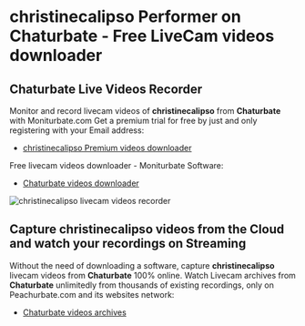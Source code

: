 # christinecalipso Performer on Chaturbate - Free LiveCam videos downloader

## Chaturbate Live Videos Recorder

Monitor and record livecam videos of **christinecalipso** from **Chaturbate** with Moniturbate.com
Get a premium trial for free by just and only registering with your Email address:
* [christinecalipso Premium videos downloader](https://moniturbate.com/request-demo-licence-key.html)

Free livecam videos downloader - Moniturbate Software:
* [Chaturbate videos downloader](https://moniturbate.com/moniturbate-download-software.html)

![christinecalipso livecam videos recorder](https://peachurnet.com/templates/moniturbate-software.png)


## Capture christinecalipso videos from the Cloud and watch your recordings on Streaming

Without the need of downloading a software, capture **christinecalipso** livecam videos from **Chaturbate** 100% online.
Watch Livecam archives from **Chaturbate** unlimitedly from thousands of existing recordings, only on Peachurbate.com and its websites network:
* [Chaturbate videos archives](https://peachurnet.com/)